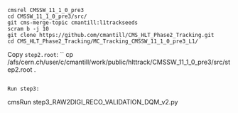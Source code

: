 ```
cmsrel CMSSW_11_1_0_pre3
cd CMSSW_11_1_0_pre3/src/
git cms-merge-topic cmantill:l1trackseeds
scram b -j 10
git clone https://github.com/cmantill/CMS_HLT_Phase2_Tracking.git
cd CMS_HLT_Phase2_Tracking/MC_Tracking_CMSSW_11_1_0_pre3_L1/
```
Copy `step2.root`:
``
cp /afs/cern.ch/user/c/cmantill/work/public/hlttrack/CMSSW_11_1_0_pre3/src/step2.root .
```

Run step3:
```
cmsRun step3_RAW2DIGI_RECO_VALIDATION_DQM_v2.py 
```